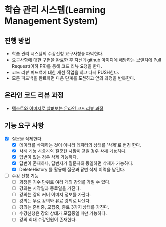 # 학습 관리 시스템(Learning Management System)
## 진행 방법
* 학습 관리 시스템의 수강신청 요구사항을 파악한다.
* 요구사항에 대한 구현을 완료한 후 자신의 github 아이디에 해당하는 브랜치에 Pull Request(이하 PR)를 통해 코드 리뷰 요청을 한다.
* 코드 리뷰 피드백에 대한 개선 작업을 하고 다시 PUSH한다.
* 모든 피드백을 완료하면 다음 단계를 도전하고 앞의 과정을 반복한다.

## 온라인 코드 리뷰 과정
* [텍스트와 이미지로 살펴보는 온라인 코드 리뷰 과정](https://github.com/next-step/nextstep-docs/tree/master/codereview)

## 기능 요구 사항
- [x] 질문을 삭제한다.
  - [x] 데이터를 삭제하는 것이 아니라 데이터의 상태를 '삭제'로 변경 한다.
  - [x] 삭제 기능 사용자와 질문한 사람이 같을 경우 삭제 가능하다.
  - [x] 답변이 없는 경우 삭제 가능하다.
  - [x] 답변이 존재하나, 답변자가 질문자와 동일하면 삭제가 가능하다.
  - [x] DeleteHistory 를 활용해 질문과 답변 삭제 이력을 남긴다.
- [ ] 수강 신청 기능
  - [ ] 과정은 기수 단위로 여러 개의 강의를 가질 수 있다.
  - [ ] 강의는 시작일과 종료일을 가진다.
  - [ ] 강의는 강의 커버 이미지 정보를 가진다. 
  - [ ] 강의는 무료 강의와 유료 강의로 나뉜다.
  - [ ] 강의는 준비중, 모집중, 종료 3가지 상태를 가진다.
  - [ ] 수강신청은 강의 상태가 모집중일 때만 가능하다.
  - [ ] 강의 최대 수강인원이 존재한다.

